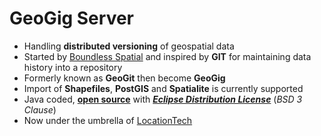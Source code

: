 #  GeoGig Server

* Handling **distributed versioning** of geospatial data
* Started by [Boundless Spatial](http://www.boundlessgeo.com) and inspired by **GIT** for maintaining data history into a repository
* Formerly known as **GeoGit** then become **GeoGig**
* Import of **Shapefiles**, **PostGIS** and **Spatialite** is currently supported
* Java coded, **[open source](https://github.com/locationtech/geogig)** with **_[Eclipse Distribution License](https://github.com/locationtech/geogig/blob/master/LICENSE.txt)_** (*BSD 3 Clause*)
* Now under the umbrella of [LocationTech](http://locationtech.org/)
